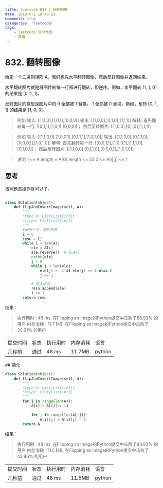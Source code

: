 ```yaml
---
title: leetcode-832 | 翻转图像  
date: 2019-6-2 18:46:22
comments: true
categories: "leetcode"
tags: 
    - leetcode 简单难度
    - 数组
---
```

# 832. 翻转图像
给定一个二进制矩阵 A，我们想先水平翻转图像，然后反转图像并返回结果。

水平翻转图片就是将图片的每一行都进行翻转，即逆序。例如，水平翻转 [1, 1, 0] 的结果是 [0, 1, 1]。

反转图片的意思是图片中的 0 全部被 1 替换， 1 全部被 0 替换。例如，反转 [0, 1, 1] 的结果是 [1, 0, 0]。

><span>例如</span>
输入: [[1,1,0],[1,0,1],[0,0,0]]
输出: [[1,0,0],[0,1,0],[1,1,1]]
解释: 首先翻转每一行: [[0,1,1],[1,0,1],[0,0,0]]；
     然后反转图片: [[1,0,0],[0,1,0],[1,1,1]]

><span>例如</span>
输入: [[1,1,0,0],[1,0,0,1],[0,1,1,1],[1,0,1,0]]
输出: [[1,1,0,0],[0,1,1,0],[0,0,0,1],[1,0,1,0]]
解释: 首先翻转每一行: [[0,0,1,1],[1,0,0,1],[1,1,1,0],[0,1,0,1]]；
     然后反转图片: [[1,1,0,0],[0,1,1,0],[0,0,0,1],[1,0,1,0]]

><span>说明</span>
1 <= A.length = A[0].length <= 20
0 <= A[i][j] <= 1


## 思考
按照题意操作就可以了。

``` python
 
class Solution(object):
    def flipAndInvertImage(self, A):
        """
        :type A: List[List[int]]
        :rtype: List[List[int]]
        """
        #遍历一次，得到列表
        i = 0
        resu = []
        while i < len(A):
            ele = A[i]
            ele.reverse()  # 反转行
            print(ele)
            j = 0
            while j < len(ele):
                ele[j] =  1 if ele[j] == 0 else 0
                j += 1

            # 写入进去
            resu.append(ele)
            i += 1
        return resu 
```

<span class="title2">结果：</span>
>执行用时 : 48 ms, 在Flipping an Image的Python提交中击败了88.93% 的用户
内存消耗 : 11.7 MB, 在Flipping an Image的Python提交中击败了30.61% 的用户
<table><tr><td>提交时间</td><td>状态</td><td>执行用时</td><td>内存消耗</td><td>语言</td></tr><tr><td>几秒前</td><td>通过</td><td>48 ms</td><td>11.7MB</td><td>python</td></tr></table>
## 简化

``` python
class Solution(object):
    def flipAndInvertImage(self, A):
        """
        :type A: List[List[int]]
        :rtype: List[List[int]]
        """
        for i in range(len(A)):
            A[i] = A[i][::-1]
            
            for j in range(len(A[i])):
                A[i][j] = A[i][j] ^ 1
        return A
```
<span class="title2">结果：</span>
>执行用时 : 48 ms, 在Flipping an Image的Python提交中击败了88.93% 的用户
内存消耗 : 11.5 MB, 在Flipping an Image的Python提交中击败了42.86% 的用户
<table><tr><td>提交时间</td><td>状态</td><td>执行用时</td><td>内存消耗</td><td>语言</td></tr><tr><td>几秒前</td><td>通过</td><td>48 ms</td><td>11.5MB</td><td>python</td></tr></table>

